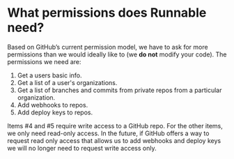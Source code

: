 # What permissions does Runnable need?

Based on GitHub’s current permission model, we have to ask for more permissions than we would ideally like to (we **do not** modify your code). The permissions we need are:

1. Get a users basic info.
2. Get a list of a user's organizations.
3. Get a list of branches and commits from private repos from a particular organization.
4. Add webhooks to repos.
5. Add deploy keys to repos.

Items #4 and #5 require write access to a GitHub repo.  For the other items, we only need read-only access.  In the future, if GitHub offers a way to request read only access that allows us to add webhooks and deploy keys we will no longer need to request write access only.
